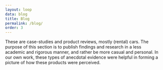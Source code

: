 ```yaml
---
layout: loop
data: blog
title: Blog
permalink: /blog/
order: 3
---
```


These are case-studies and product reviews, mostly (rental) cars. The purpose of this section is to publish findings and research in a less academic and rigorous manner, and rather be more casual and personal. In our own work, these types of anecdotal evidence were helpful in forming a picture of how these products were perceived.